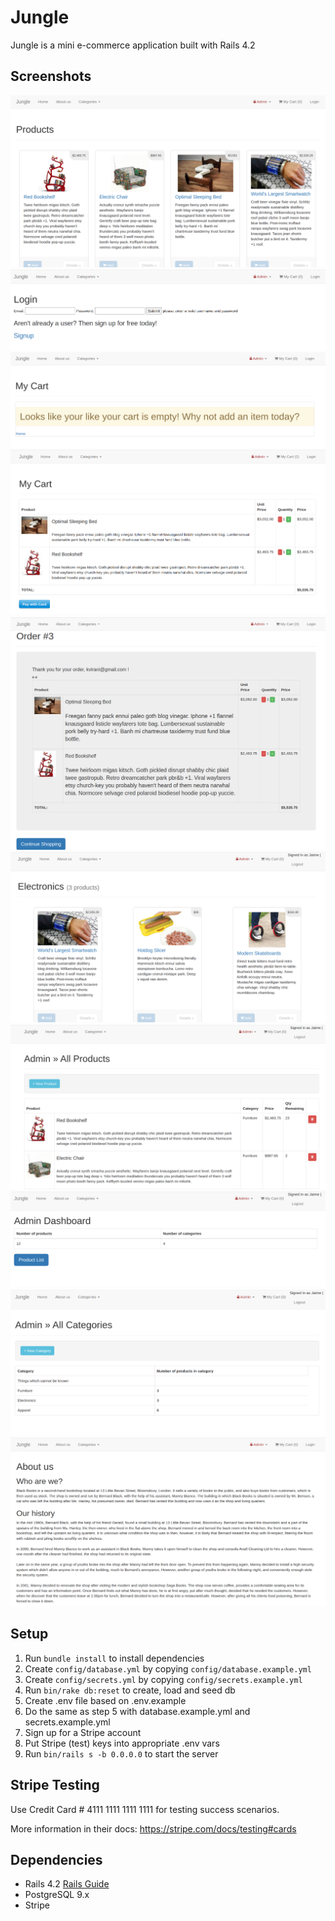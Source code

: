 # Jungle

Jungle is a mini e-commerce application built with Rails 4.2

## Screenshots

!["Screenshot of home page"](https://github.com/KPCE/jungle-rails/blob/master/public/docs/home_page.png?raw=true)
!["Screenshot of login form with validation"](https://github.com/KPCE/jungle-rails/blob/master/public/docs/login_form_validation.png?raw=true)
!["Screenshot of empty cart"](https://github.com/KPCE/jungle-rails/blob/master/public/docs/empty_cart.png?raw=true)
!["Screenshot of full cart"](https://github.com/KPCE/jungle-rails/blob/master/public/docs/full_cart.png?raw=true)
!["Screenshot of completed order"](https://github.com/KPCE/jungle-rails/blob/master/public/docs/completed_order.png?raw=true)
!["Screenshot of categories, electronics"](https://github.com/KPCE/jungle-rails/blob/master/public/docs/categories_electronics.png?raw=true)
!["Screenshot of admin products"](https://github.com/KPCE/jungle-rails/blob/master/public/docs/admin_products.png?raw=true)
!["Screenshot of admin dashboard"](https://github.com/KPCE/jungle-rails/blob/master/public/docs/admin_dashboard.png?raw=true)
!["Screenshot of admin categories"](https://github.com/KPCE/jungle-rails/blob/master/public/docs/admin_categories.png?raw=true)
!["Screenshot of about page"](https://github.com/KPCE/jungle-rails/blob/master/public/docs/about.png?raw=true)

## Setup

1. Run `bundle install` to install dependencies
2. Create `config/database.yml` by copying `config/database.example.yml`
3. Create `config/secrets.yml` by copying `config/secrets.example.yml`
4. Run `bin/rake db:reset` to create, load and seed db
5. Create .env file based on .env.example
6. Do the same as step 5 with database.example.yml and secrets.example.yml
7. Sign up for a Stripe account
8. Put Stripe (test) keys into appropriate .env vars
9. Run `bin/rails s -b 0.0.0.0` to start the server

## Stripe Testing

Use Credit Card # 4111 1111 1111 1111 for testing success scenarios.

More information in their docs: <https://stripe.com/docs/testing#cards>

## Dependencies

* Rails 4.2 [Rails Guide](http://guides.rubyonrails.org/v4.2/)
* PostgreSQL 9.x
* Stripe
